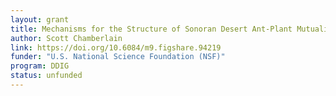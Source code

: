 ```yaml
---
layout: grant
title: Mechanisms for the Structure of Sonoran Desert Ant-Plant Mutualistic Communities
author: Scott Chamberlain
link: https://doi.org/10.6084/m9.figshare.94219
funder: "U.S. National Science Foundation (NSF)"
program: DDIG
status: unfunded
---
```

